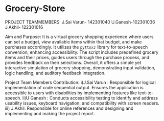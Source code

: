 # Grocery-Store
PROJECT TEAMMEMBERS:
J.Sai Varun- 142301040
U.Ganesh-102301036
J.Akhil- 122301016

Aim and Purpose:
 It is a  virtual grocery shopping experience
 where users can set a budget, view available items within that budget,
 and make purchases accordingly. It utilizes the `pyttsx3` library for
 text-to-speech conversion, enhancing accessibility. The script includes
 predefined grocery items and their prices, guides users through the
 purchase process, and provides feedback on their selections. Overall,
 it offers a simple yet interactive simulation of grocery shopping,
 demonstrating input validation, logic handling, and auditory feedback
 integration.

Project Team Members Contribution:
 i)J.Sai Varun : Responsible for logical implementation of code
 sequential output. Ensures the application is accessible to users with
 disabilities by implementing features like text-to-speech.
 ii)U Ganesh : Conducts accessibility testing to identify and address
 usability issues, keyboard navigation, and compatibility with screen
 readers.
 iii) J.Akhil: Responsible for online references and designing
 and implementing and making the project report.
